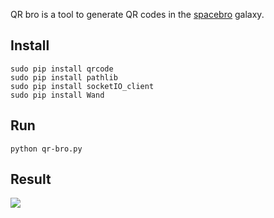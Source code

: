 QR bro is a tool to generate QR codes in the [spacebro](https://github.com/spacebro/spacebro) galaxy.

## Install
```
sudo pip install qrcode
sudo pip install pathlib
sudo pip install socketIO_client
sudo pip install Wand
```

## Run

```
python qr-bro.py
```

## Result

![](https://rawgit.com/soixantecircuits/qr-bro/master/recipes/qrcode-path.svg)

